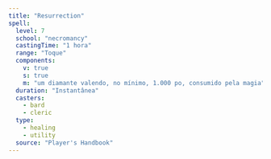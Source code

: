 ```yaml
---
title: "Resurrection"
spell:
  level: 7
  school: "necromancy"
  castingTime: "1 hora"
  range: "Toque"
  components:
    v: true
    s: true
    m: "um diamante valendo, no mínimo, 1.000 po, consumido pela magia"
  duration: "Instantânea"
  casters:
    - bard
    - cleric
  type:
    - healing
    - utility
  source: "Player's Handbook"
---
```

